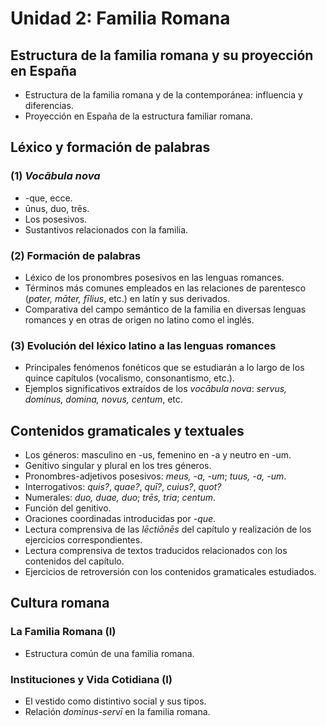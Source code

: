 # Unidad 2: Familia Romana

## Estructura de la familia romana y su proyección en España  
- Estructura de la familia romana y de la contemporánea: influencia y diferencias.  
- Proyección en España de la estructura familiar romana.  

## Léxico y formación de palabras  
### (1) *Vocābula nova*  
- -que, ecce.  
- ūnus, duo, trēs.  
- Los posesivos.  
- Sustantivos relacionados con la familia.  

### (2) Formación de palabras  
- Léxico de los pronombres posesivos en las lenguas romances.  
- Términos más comunes empleados en las relaciones de parentesco (*pater, māter, fīlius*, etc.) en latín y sus derivados.  
- Comparativa del campo semántico de la familia en diversas lenguas romances y en otras de origen no latino como el inglés.  

### (3) Evolución del léxico latino a las lenguas romances  
- Principales fenómenos fonéticos que se estudiarán a lo largo de los quince capítulos (vocalismo, consonantismo, etc.).  
- Ejemplos significativos extraídos de los *vocābula nova*: *servus, dominus, domina, novus, centum*, etc.  

## Contenidos gramaticales y textuales  
- Los géneros: masculino en -us, femenino en -a y neutro en -um.  
- Genitivo singular y plural en los tres géneros.  
- Pronombres-adjetivos posesivos: *meus, -a, -um*; *tuus, -a, -um*.  
- Interrogativos: *quis?*, *quae?*, *quī?*, *cuius?*, *quot?*  
- Numerales: *duo, duae, duo*; *trēs, tria*; *centum*.  
- Función del genitivo.  
- Oraciones coordinadas introducidas por *-que*.  
- Lectura comprensiva de las *lēctiōnēs* del capítulo y realización de los ejercicios correspondientes.  
- Lectura comprensiva de textos traducidos relacionados con los contenidos del capítulo.  
- Ejercicios de retroversión con los contenidos gramaticales estudiados.  

## Cultura romana  
### La Familia Romana (I)  
- Estructura común de una familia romana.  

### Instituciones y Vida Cotidiana (I)  
- El vestido como distintivo social y sus tipos.  
- Relación *dominus-servī* en la familia romana.  
